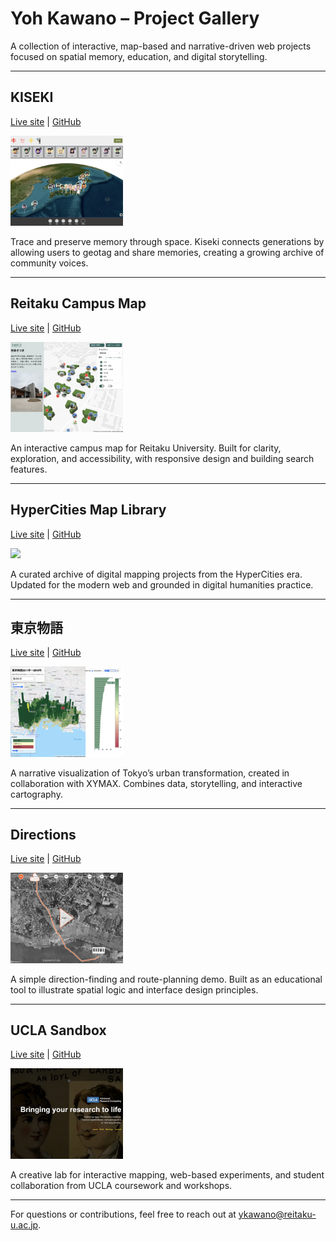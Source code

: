 # Yoh Kawano – Project Gallery

A collection of interactive, map-based and narrative-driven web projects focused on spatial memory, education, and digital storytelling.

---

## KISEKI  
[Live site](https://yohman.github.io/kiseki/) | [GitHub](https://github.com/yohman/kiseki)

<img src="images/kiseki.png" width="180" />

Trace and preserve memory through space. Kiseki connects generations by allowing users to geotag and share memories, creating a growing archive of community voices.

---

## Reitaku Campus Map  
[Live site](https://yohman.github.io/reitaku-map/) | [GitHub](https://github.com/yohman/reitaku-map)

<img src="images/reitaku.png" width="180" />


An interactive campus map for Reitaku University. Built for clarity, exploration, and accessibility, with responsive design and building search features.

---

## HyperCities Map Library  
[Live site](https://yohman.github.io/maplibrary/) | [GitHub](https://github.com/yohman/maplibrary)

<img src="images/hypercities.png" width="180" />

A curated archive of digital mapping projects from the HyperCities era. Updated for the modern web and grounded in digital humanities practice.

---

## 東京物語  
[Live site](https://yohman.github.io/xymax/) | [GitHub](https://github.com/yohman/xymax)

<img src="images/tokyo.png" width="180" />

A narrative visualization of Tokyo’s urban transformation, created in collaboration with XYMAX. Combines data, storytelling, and interactive cartography.

---

## Directions  
[Live site](https://yohman.github.io/directions/) | [GitHub](https://github.com/yohman/directions)

<img src="images/directions.png" width="180" />

A simple direction-finding and route-planning demo. Built as an educational tool to illustrate spatial logic and interface design principles.

---

## UCLA Sandbox  
[Live site](https://yohman.github.io/sandbox-yoh/site/) | [GitHub](https://github.com/yohman/sandbox-yoh)

<img src="images/sandbox.png" width="180" />

A creative lab for interactive mapping, web-based experiments, and student collaboration from UCLA coursework and workshops.

---

For questions or contributions, feel free to reach out at [ykawano@reitaku-u.ac.jp](mailto:ykawano@reitaku-u.ac.jp).